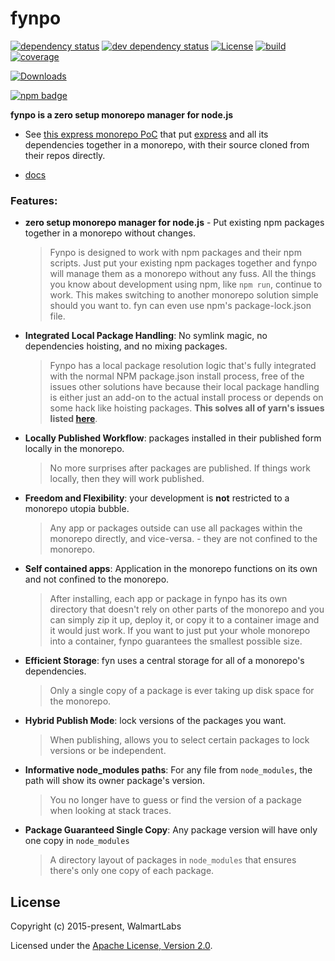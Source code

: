 # fynpo <!-- omit in toc -->

[![dependency status][deps-svg]][deps-url]
[![dev dependency status][dev-deps-svg]][dev-deps-url]
[![License][license-image]][license-url]
[![build][build-image]][build-url]
[![coverage][coverage-image]][coverage-url]

[![Downloads][downloads-image]][downloads-url]

[![npm badge][npm-badge-png]][package-url]

**fynpo is a zero setup monorepo manager for node.js**

- See [this express monorepo PoC](https://github.com/jchip/express-monorepo) that put [express](https://expressjs.com/) and all its dependencies together in a monorepo, with their source cloned from their repos directly.

- [docs](https://www.electrode.io/fynpo/docs/intro)

### Features:

- **zero setup monorepo manager for node.js** - Put existing npm packages together in a monorepo without changes.

  > Fynpo is designed to work with npm packages and their npm scripts. Just put your existing npm packages together and fynpo will manage them as a monorepo without any fuss. All the things you know about development using npm, like `npm run`, continue to work. This makes switching to another monorepo solution simple should you want to. fyn can even use npm's package-lock.json file.

- **Integrated Local Package Handling**: No symlink magic, no dependencies hoisting, and no mixing packages.

  > Fynpo has a local package resolution logic that's fully integrated with the normal NPM package.json install process, free of the issues other solutions have because their local package handling is either just an add-on to the actual install process or depends on some hack like hoisting packages. **This solves all of yarn's issues listed [here](https://classic.yarnpkg.com/en/docs/workspaces/#toc-limitations-caveats)**.

- **Locally Published Workflow**: packages installed in their published form locally in the monorepo.

  > No more surprises after packages are published. If things work locally, then they will work published.

- **Freedom and Flexibility**: your development is **not** restricted to a monorepo utopia bubble.

  > Any app or packages outside can use all packages within the monorepo directly, and vice-versa. - they are not confined to the monorepo.

- **Self contained apps**: Application in the monorepo functions on its own and not confined to the monorepo.

  > After installing, each app or package in fynpo has its own directory that doesn't rely on other parts of the monorepo and you can simply zip it up, deploy it, or copy it to a container image and it would just work. If you want to just put your whole monorepo into a container, fynpo guarantees the smallest possible size.

- **Efficient Storage**: fyn uses a central storage for all of a monorepo's dependencies.

  > Only a single copy of a package is ever taking up disk space for the monorepo.

- **Hybrid Publish Mode**: lock versions of the packages you want.

  > When publishing, allows you to select certain packages to lock versions or be independent.

- **Informative node_modules paths**: For any file from `node_modules`, the path will show its owner package's version.

  > You no longer have to guess or find the version of a package when looking at stack traces.

- **Package Guaranteed Single Copy**: Any package version will have only one copy in `node_modules`
  > A directory layout of packages in `node_modules` that ensures there's only one copy of each package.

## License

Copyright (c) 2015-present, WalmartLabs

Licensed under the [Apache License, Version 2.0](https://www.apache.org/licenses/LICENSE-2.0).

<!-- License badges -->

[license-image]: https://img.shields.io/npm/l/fynpo.svg
[license-url]: LICENSE

<!-- CI and coverage badges -->

[build-image]: https://github.com/electrode-io/fynpo/actions/workflows/ci.yml/badge.svg
[build-url]: https://github.com/electrode-io/fynpo/actions/workflows/ci.yml
[coverage-image]: https://coveralls.io/repos/github/electrode-io/fynpo/badge.svg?branch=main
[coverage-url]: https://coveralls.io/github/electrode-io/fynpo?branch=main

<!-- david-dm badges -->

[deps-svg]: https://david-dm.org/electrode-io/fynpo.svg?path=packages%2Ffynpo
[deps-url]: https://david-dm.org/electrode-io/fynpo?path=packages%2Ffynpo
[dev-deps-svg]: https://david-dm.org/electrode-io/fynpo/dev-status.svg?path=packages%2Ffynpo&type=dev
[dev-deps-url]: https://david-dm.org/electrode-io/fynpo?path=packages%2Ffynpo&type=dev

<!-- npm badges -->

[npm-badge-png]: https://nodei.co/npm/fynpo.png?downloads=true&stars=true
[package-url]: https://npmjs.com/package/fynpo
[npm-version-svg]: https://versionbadg.es/fynpo.svg
[downloads-image]: https://img.shields.io/npm/dm/fynpo.svg
[downloads-url]: https://npm-stat.com/charts.html?package=fynpo
